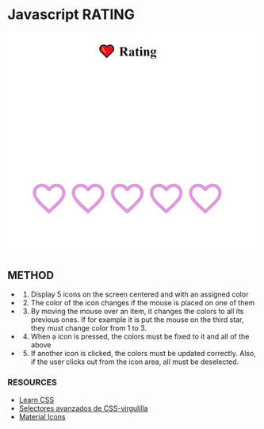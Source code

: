 # Javascript RATING

![Javascript RATING](https://github.com/dianavile/HeartRating/blob/main/images/Rating.PNG)

## METHOD

- 1. Display 5 icons on the screen centered and with an assigned color
- 2. The color of the icon changes if the mouse is placed on one of them
- 3. By moving the mouse over an item, it changes the colors to all its previous ones.
     If for example it is put the mouse on the third star, they must change color from 1 to 3.
- 4. When a icon is pressed, the colors must be fixed to it and all of the above
- 5. If another icon is clicked, the colors must be updated correctly.
     Also, if the user clicks out from the icon area, all must be deselected.

### RESOURCES

- [Learn CSS](https://www.codecademy.com/learn/learn-css)
- [Selectores avanzados de CSS-virgulilla](https://www.davidvalverde.com/blog/selectores-avanzados-css/)
- [Material Icons](https://www.w3resource.com/icon/material-icons/action-icons/favorite_border.php)

